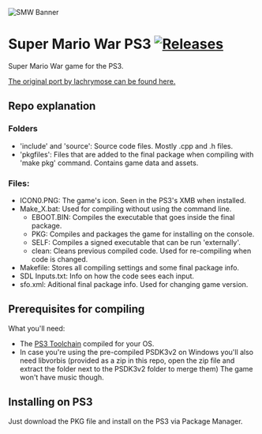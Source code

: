 ![SMW Banner](http://smw.supersanctuary.net/site/logo.png)

# Super Mario War PS3 [![Releases](https://img.shields.io/github/release/blckbearx/SMW-ps3)](https://github.com/blckbearx/SMW-ps3/releases/latest)

Super Mario War game for the PS3.

[The original port by lachrymose can be found here.](https://gamebrew.org/images/1/18/SuperMarioWar_R2.zip)

## Repo explanation

### Folders
* 'include' and 'source': Source code files. Mostly .cpp and .h files.
* 'pkgfiles': Files that are added to the final package when compiling with 'make pkg' command. Contains game data and assets.
### Files:
* ICON0.PNG: The game's icon. Seen in the PS3's XMB when installed.
* Make_X.bat: Used for compiling without using the command line.
  * EBOOT.BIN: Compiles the executable that goes inside the final package.
  * PKG: Compiles and packages the game for installing on the console.
  * SELF: Compiles a signed executable that can be run 'externally'.
  * clean: Cleans previous compiled code. Used for re-compiling when code is changed.
* Makefile: Stores all compiling settings and some final package info.
* SDL Inputs.txt: Info on how the code sees each input.
* sfo.xml: Aditional final package info. Used for changing game version.

## Prerequisites for compiling

What you'll need:

* The [PS3 Toolchain](https://github.com/ps3dev/ps3toolchain) compiled for your OS.
* In case you're using the pre-compiled PSDK3v2 on Windows you'll also need libvorbis (provided as a zip in this repo, open the zip file and extract the folder next to the PSDK3v2 folder to merge them) The game won't have music though.

## Installing on PS3

Just download the PKG file and install on the PS3 via Package Manager.
